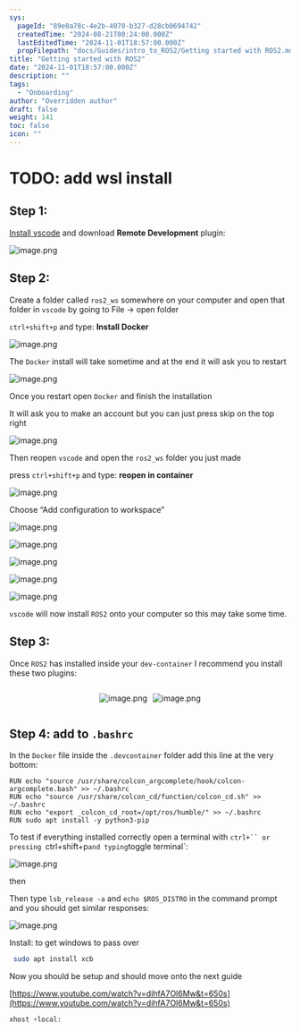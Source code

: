 ```yaml
---
sys:
  pageId: "89e0a78c-4e2b-4070-b327-d28cb0694742"
  createdTime: "2024-08-21T00:24:00.000Z"
  lastEditedTime: "2024-11-01T18:57:00.000Z"
  propFilepath: "docs/Guides/intro_to_ROS2/Getting started with ROS2.md"
title: "Getting started with ROS2"
date: "2024-11-01T18:57:00.000Z"
description: ""
tags:
  - "Onboarding"
author: "Overridden author"
draft: false
weight: 141
toc: false
icon: ""
---
```


# TODO: add wsl install

## Step 1:

[Install vscode](https://code.visualstudio.com/download) and download **Remote Development** plugin:

![image.png](https://prod-files-secure.s3.us-west-2.amazonaws.com/d518164a-d88e-44d1-a4ee-3adb3bd8bce0/efb52993-1881-4a40-b95e-6f020334f022/image.png?X-Amz-Algorithm=AWS4-HMAC-SHA256&X-Amz-Content-Sha256=UNSIGNED-PAYLOAD&X-Amz-Credential=ASIAZI2LB46675BVQXMM%2F20250211%2Fus-west-2%2Fs3%2Faws4_request&X-Amz-Date=20250211T003558Z&X-Amz-Expires=3600&X-Amz-Security-Token=IQoJb3JpZ2luX2VjELH%2F%2F%2F%2F%2F%2F%2F%2F%2F%2FwEaCXVzLXdlc3QtMiJGMEQCIF6%2FHFxADPPGU6%2F6I1%2F52tw0%2Bun7sJU2fZZfGHe7oPgBAiAomB7JZ1vHe%2BW0nJYhgMsJXLY3fiZuoUb5KOr4ViUMeSqIBAjK%2F%2F%2F%2F%2F%2F%2F%2F%2F%2F8BEAAaDDYzNzQyMzE4MzgwNSIM55vAn0fhlHYgFMeMKtwDL4u81bRRYRa5w6FbLZqaa8ZsEWoFWKuZeJoTFTviAN%2F7FQKcA7L%2BJTX1ByvWubaqZa8gkjpRX%2BqtzPyz2MGVo1DYmZE0w9Ic9kquOHzrCVeN2lu6Cqlcz2W3jxdPOhf6P68YjbpN6KH0Iba3VY%2B3tXiXXx5AZyimkUlYu1xfu5KtZJUeTKyc%2Fqszmbb5ofv0eu65uARXMlUHm3Ym08kF01djVJGnml5SsfKdzj9KJ29cT3zCJmm74H4BLEdRSpauTj3bVRVXoLIsQwwhOPzuLHdC8LPqGuNuZzKF5zNN2m1FQxwdc%2BgBrqsgnvsatdqFEkgdyDZyRt5P50Nw8wZv88iGhMCbwJeiwpNPznAs1zXL8jNgvqIJSNyBmIIJp0855kU%2B%2FRaj59DvtSgh92bfBTzpPjDUDTV0S7IGj14ZDtGFXavcNBPnKx89uc3pDxxHqQeJqRj0V2YmHtk%2Bvx1bPjsF0ZlYHMUzAtdNze5QztoemPMN%2BsU48d0PZLoftzM5hZgC%2FtxzZMTJcSg1rIe5uQnLKQE6kxo6X6O8KzPSgbgF7LjYF%2BL9Q0kWilXCBQO4ius2Vbkp0IUz8Sp%2BT4IGtZletz5zPyZv8SX18erRGZ3FCiC18Z67%2BEqHvw4wybKqvQY6pgGbYDsl%2FHDEGNa99psC%2FSQaRh5Riyb5hsWMDY87JCNBTuf53DMssmNB3gYlMAExPxiALoSS%2FIn2e1t8KCAv%2BNFJ4v9ua3dNYjdIJLu3JY3CQ0OPiP1WcutTQ0xPAqVrla8MR7HwKxYIMj5pind22KILPm%2FXxttsX1SmHZX2FBL3T7dy8x1BgeqOkNRZgq8MG6Coj8SZful3qDGVtLuzd%2B68wVqfqrTA&X-Amz-Signature=34d25e09fc5fa5ad0f465250bbeed4b1e014520e290e3b7bef0bd85e0964e0df&X-Amz-SignedHeaders=host&x-id=GetObject)

## Step 2:

Create a folder called `ros2_ws` somewhere on your computer and open that folder in `vscode` by going to File → open folder 

`ctrl+shift+p` and type: **Install Docker**

![image.png](https://prod-files-secure.s3.us-west-2.amazonaws.com/d518164a-d88e-44d1-a4ee-3adb3bd8bce0/2269dc0e-1cd5-47ff-bceb-c04ad9b2eab0/image.png?X-Amz-Algorithm=AWS4-HMAC-SHA256&X-Amz-Content-Sha256=UNSIGNED-PAYLOAD&X-Amz-Credential=ASIAZI2LB46675BVQXMM%2F20250211%2Fus-west-2%2Fs3%2Faws4_request&X-Amz-Date=20250211T003558Z&X-Amz-Expires=3600&X-Amz-Security-Token=IQoJb3JpZ2luX2VjELH%2F%2F%2F%2F%2F%2F%2F%2F%2F%2FwEaCXVzLXdlc3QtMiJGMEQCIF6%2FHFxADPPGU6%2F6I1%2F52tw0%2Bun7sJU2fZZfGHe7oPgBAiAomB7JZ1vHe%2BW0nJYhgMsJXLY3fiZuoUb5KOr4ViUMeSqIBAjK%2F%2F%2F%2F%2F%2F%2F%2F%2F%2F8BEAAaDDYzNzQyMzE4MzgwNSIM55vAn0fhlHYgFMeMKtwDL4u81bRRYRa5w6FbLZqaa8ZsEWoFWKuZeJoTFTviAN%2F7FQKcA7L%2BJTX1ByvWubaqZa8gkjpRX%2BqtzPyz2MGVo1DYmZE0w9Ic9kquOHzrCVeN2lu6Cqlcz2W3jxdPOhf6P68YjbpN6KH0Iba3VY%2B3tXiXXx5AZyimkUlYu1xfu5KtZJUeTKyc%2Fqszmbb5ofv0eu65uARXMlUHm3Ym08kF01djVJGnml5SsfKdzj9KJ29cT3zCJmm74H4BLEdRSpauTj3bVRVXoLIsQwwhOPzuLHdC8LPqGuNuZzKF5zNN2m1FQxwdc%2BgBrqsgnvsatdqFEkgdyDZyRt5P50Nw8wZv88iGhMCbwJeiwpNPznAs1zXL8jNgvqIJSNyBmIIJp0855kU%2B%2FRaj59DvtSgh92bfBTzpPjDUDTV0S7IGj14ZDtGFXavcNBPnKx89uc3pDxxHqQeJqRj0V2YmHtk%2Bvx1bPjsF0ZlYHMUzAtdNze5QztoemPMN%2BsU48d0PZLoftzM5hZgC%2FtxzZMTJcSg1rIe5uQnLKQE6kxo6X6O8KzPSgbgF7LjYF%2BL9Q0kWilXCBQO4ius2Vbkp0IUz8Sp%2BT4IGtZletz5zPyZv8SX18erRGZ3FCiC18Z67%2BEqHvw4wybKqvQY6pgGbYDsl%2FHDEGNa99psC%2FSQaRh5Riyb5hsWMDY87JCNBTuf53DMssmNB3gYlMAExPxiALoSS%2FIn2e1t8KCAv%2BNFJ4v9ua3dNYjdIJLu3JY3CQ0OPiP1WcutTQ0xPAqVrla8MR7HwKxYIMj5pind22KILPm%2FXxttsX1SmHZX2FBL3T7dy8x1BgeqOkNRZgq8MG6Coj8SZful3qDGVtLuzd%2B68wVqfqrTA&X-Amz-Signature=bc6f6b4702c330ac166f074313d84fa5867aeba1b62f47bc49484e085c94e5c1&X-Amz-SignedHeaders=host&x-id=GetObject)

The `Docker` install will take sometime and at the end it will ask you to restart

![image.png](https://prod-files-secure.s3.us-west-2.amazonaws.com/d518164a-d88e-44d1-a4ee-3adb3bd8bce0/ed233f78-be33-4b1f-b89c-9c346c0e961e/image.png?X-Amz-Algorithm=AWS4-HMAC-SHA256&X-Amz-Content-Sha256=UNSIGNED-PAYLOAD&X-Amz-Credential=ASIAZI2LB46675BVQXMM%2F20250211%2Fus-west-2%2Fs3%2Faws4_request&X-Amz-Date=20250211T003558Z&X-Amz-Expires=3600&X-Amz-Security-Token=IQoJb3JpZ2luX2VjELH%2F%2F%2F%2F%2F%2F%2F%2F%2F%2FwEaCXVzLXdlc3QtMiJGMEQCIF6%2FHFxADPPGU6%2F6I1%2F52tw0%2Bun7sJU2fZZfGHe7oPgBAiAomB7JZ1vHe%2BW0nJYhgMsJXLY3fiZuoUb5KOr4ViUMeSqIBAjK%2F%2F%2F%2F%2F%2F%2F%2F%2F%2F8BEAAaDDYzNzQyMzE4MzgwNSIM55vAn0fhlHYgFMeMKtwDL4u81bRRYRa5w6FbLZqaa8ZsEWoFWKuZeJoTFTviAN%2F7FQKcA7L%2BJTX1ByvWubaqZa8gkjpRX%2BqtzPyz2MGVo1DYmZE0w9Ic9kquOHzrCVeN2lu6Cqlcz2W3jxdPOhf6P68YjbpN6KH0Iba3VY%2B3tXiXXx5AZyimkUlYu1xfu5KtZJUeTKyc%2Fqszmbb5ofv0eu65uARXMlUHm3Ym08kF01djVJGnml5SsfKdzj9KJ29cT3zCJmm74H4BLEdRSpauTj3bVRVXoLIsQwwhOPzuLHdC8LPqGuNuZzKF5zNN2m1FQxwdc%2BgBrqsgnvsatdqFEkgdyDZyRt5P50Nw8wZv88iGhMCbwJeiwpNPznAs1zXL8jNgvqIJSNyBmIIJp0855kU%2B%2FRaj59DvtSgh92bfBTzpPjDUDTV0S7IGj14ZDtGFXavcNBPnKx89uc3pDxxHqQeJqRj0V2YmHtk%2Bvx1bPjsF0ZlYHMUzAtdNze5QztoemPMN%2BsU48d0PZLoftzM5hZgC%2FtxzZMTJcSg1rIe5uQnLKQE6kxo6X6O8KzPSgbgF7LjYF%2BL9Q0kWilXCBQO4ius2Vbkp0IUz8Sp%2BT4IGtZletz5zPyZv8SX18erRGZ3FCiC18Z67%2BEqHvw4wybKqvQY6pgGbYDsl%2FHDEGNa99psC%2FSQaRh5Riyb5hsWMDY87JCNBTuf53DMssmNB3gYlMAExPxiALoSS%2FIn2e1t8KCAv%2BNFJ4v9ua3dNYjdIJLu3JY3CQ0OPiP1WcutTQ0xPAqVrla8MR7HwKxYIMj5pind22KILPm%2FXxttsX1SmHZX2FBL3T7dy8x1BgeqOkNRZgq8MG6Coj8SZful3qDGVtLuzd%2B68wVqfqrTA&X-Amz-Signature=e2c15fbeba3b287bf790509f136f5f5d67d3b4444b3394ea3b86cd647901cb05&X-Amz-SignedHeaders=host&x-id=GetObject)

Once you restart open `Docker` and finish the installation

It will ask you to make an account but you can just press skip on the top right

![image.png](https://prod-files-secure.s3.us-west-2.amazonaws.com/d518164a-d88e-44d1-a4ee-3adb3bd8bce0/21010ad9-1659-4fd9-9f59-9932a09b2a3d/image.png?X-Amz-Algorithm=AWS4-HMAC-SHA256&X-Amz-Content-Sha256=UNSIGNED-PAYLOAD&X-Amz-Credential=ASIAZI2LB46675BVQXMM%2F20250211%2Fus-west-2%2Fs3%2Faws4_request&X-Amz-Date=20250211T003558Z&X-Amz-Expires=3600&X-Amz-Security-Token=IQoJb3JpZ2luX2VjELH%2F%2F%2F%2F%2F%2F%2F%2F%2F%2FwEaCXVzLXdlc3QtMiJGMEQCIF6%2FHFxADPPGU6%2F6I1%2F52tw0%2Bun7sJU2fZZfGHe7oPgBAiAomB7JZ1vHe%2BW0nJYhgMsJXLY3fiZuoUb5KOr4ViUMeSqIBAjK%2F%2F%2F%2F%2F%2F%2F%2F%2F%2F8BEAAaDDYzNzQyMzE4MzgwNSIM55vAn0fhlHYgFMeMKtwDL4u81bRRYRa5w6FbLZqaa8ZsEWoFWKuZeJoTFTviAN%2F7FQKcA7L%2BJTX1ByvWubaqZa8gkjpRX%2BqtzPyz2MGVo1DYmZE0w9Ic9kquOHzrCVeN2lu6Cqlcz2W3jxdPOhf6P68YjbpN6KH0Iba3VY%2B3tXiXXx5AZyimkUlYu1xfu5KtZJUeTKyc%2Fqszmbb5ofv0eu65uARXMlUHm3Ym08kF01djVJGnml5SsfKdzj9KJ29cT3zCJmm74H4BLEdRSpauTj3bVRVXoLIsQwwhOPzuLHdC8LPqGuNuZzKF5zNN2m1FQxwdc%2BgBrqsgnvsatdqFEkgdyDZyRt5P50Nw8wZv88iGhMCbwJeiwpNPznAs1zXL8jNgvqIJSNyBmIIJp0855kU%2B%2FRaj59DvtSgh92bfBTzpPjDUDTV0S7IGj14ZDtGFXavcNBPnKx89uc3pDxxHqQeJqRj0V2YmHtk%2Bvx1bPjsF0ZlYHMUzAtdNze5QztoemPMN%2BsU48d0PZLoftzM5hZgC%2FtxzZMTJcSg1rIe5uQnLKQE6kxo6X6O8KzPSgbgF7LjYF%2BL9Q0kWilXCBQO4ius2Vbkp0IUz8Sp%2BT4IGtZletz5zPyZv8SX18erRGZ3FCiC18Z67%2BEqHvw4wybKqvQY6pgGbYDsl%2FHDEGNa99psC%2FSQaRh5Riyb5hsWMDY87JCNBTuf53DMssmNB3gYlMAExPxiALoSS%2FIn2e1t8KCAv%2BNFJ4v9ua3dNYjdIJLu3JY3CQ0OPiP1WcutTQ0xPAqVrla8MR7HwKxYIMj5pind22KILPm%2FXxttsX1SmHZX2FBL3T7dy8x1BgeqOkNRZgq8MG6Coj8SZful3qDGVtLuzd%2B68wVqfqrTA&X-Amz-Signature=2e19a37a60144c462ff01fe0689630ad5e9452f2b385dfa464f7a0eaabac6f15&X-Amz-SignedHeaders=host&x-id=GetObject)

Then reopen `vscode` and open the `ros2_ws` folder you just made

press `ctrl+shift+p` and type: **reopen in container**

![image.png](https://prod-files-secure.s3.us-west-2.amazonaws.com/d518164a-d88e-44d1-a4ee-3adb3bd8bce0/4e93b8c2-41ad-488c-8095-c74205196118/image.png?X-Amz-Algorithm=AWS4-HMAC-SHA256&X-Amz-Content-Sha256=UNSIGNED-PAYLOAD&X-Amz-Credential=ASIAZI2LB46675BVQXMM%2F20250211%2Fus-west-2%2Fs3%2Faws4_request&X-Amz-Date=20250211T003558Z&X-Amz-Expires=3600&X-Amz-Security-Token=IQoJb3JpZ2luX2VjELH%2F%2F%2F%2F%2F%2F%2F%2F%2F%2FwEaCXVzLXdlc3QtMiJGMEQCIF6%2FHFxADPPGU6%2F6I1%2F52tw0%2Bun7sJU2fZZfGHe7oPgBAiAomB7JZ1vHe%2BW0nJYhgMsJXLY3fiZuoUb5KOr4ViUMeSqIBAjK%2F%2F%2F%2F%2F%2F%2F%2F%2F%2F8BEAAaDDYzNzQyMzE4MzgwNSIM55vAn0fhlHYgFMeMKtwDL4u81bRRYRa5w6FbLZqaa8ZsEWoFWKuZeJoTFTviAN%2F7FQKcA7L%2BJTX1ByvWubaqZa8gkjpRX%2BqtzPyz2MGVo1DYmZE0w9Ic9kquOHzrCVeN2lu6Cqlcz2W3jxdPOhf6P68YjbpN6KH0Iba3VY%2B3tXiXXx5AZyimkUlYu1xfu5KtZJUeTKyc%2Fqszmbb5ofv0eu65uARXMlUHm3Ym08kF01djVJGnml5SsfKdzj9KJ29cT3zCJmm74H4BLEdRSpauTj3bVRVXoLIsQwwhOPzuLHdC8LPqGuNuZzKF5zNN2m1FQxwdc%2BgBrqsgnvsatdqFEkgdyDZyRt5P50Nw8wZv88iGhMCbwJeiwpNPznAs1zXL8jNgvqIJSNyBmIIJp0855kU%2B%2FRaj59DvtSgh92bfBTzpPjDUDTV0S7IGj14ZDtGFXavcNBPnKx89uc3pDxxHqQeJqRj0V2YmHtk%2Bvx1bPjsF0ZlYHMUzAtdNze5QztoemPMN%2BsU48d0PZLoftzM5hZgC%2FtxzZMTJcSg1rIe5uQnLKQE6kxo6X6O8KzPSgbgF7LjYF%2BL9Q0kWilXCBQO4ius2Vbkp0IUz8Sp%2BT4IGtZletz5zPyZv8SX18erRGZ3FCiC18Z67%2BEqHvw4wybKqvQY6pgGbYDsl%2FHDEGNa99psC%2FSQaRh5Riyb5hsWMDY87JCNBTuf53DMssmNB3gYlMAExPxiALoSS%2FIn2e1t8KCAv%2BNFJ4v9ua3dNYjdIJLu3JY3CQ0OPiP1WcutTQ0xPAqVrla8MR7HwKxYIMj5pind22KILPm%2FXxttsX1SmHZX2FBL3T7dy8x1BgeqOkNRZgq8MG6Coj8SZful3qDGVtLuzd%2B68wVqfqrTA&X-Amz-Signature=94f8f478e03d5e9f7ff98866de1d98193ce7763855869f132584346042b852cc&X-Amz-SignedHeaders=host&x-id=GetObject)

Choose “Add configuration to workspace”

![image.png](https://prod-files-secure.s3.us-west-2.amazonaws.com/d518164a-d88e-44d1-a4ee-3adb3bd8bce0/9560b282-5060-4989-ba37-97e7b2c22476/image.png?X-Amz-Algorithm=AWS4-HMAC-SHA256&X-Amz-Content-Sha256=UNSIGNED-PAYLOAD&X-Amz-Credential=ASIAZI2LB46675BVQXMM%2F20250211%2Fus-west-2%2Fs3%2Faws4_request&X-Amz-Date=20250211T003558Z&X-Amz-Expires=3600&X-Amz-Security-Token=IQoJb3JpZ2luX2VjELH%2F%2F%2F%2F%2F%2F%2F%2F%2F%2FwEaCXVzLXdlc3QtMiJGMEQCIF6%2FHFxADPPGU6%2F6I1%2F52tw0%2Bun7sJU2fZZfGHe7oPgBAiAomB7JZ1vHe%2BW0nJYhgMsJXLY3fiZuoUb5KOr4ViUMeSqIBAjK%2F%2F%2F%2F%2F%2F%2F%2F%2F%2F8BEAAaDDYzNzQyMzE4MzgwNSIM55vAn0fhlHYgFMeMKtwDL4u81bRRYRa5w6FbLZqaa8ZsEWoFWKuZeJoTFTviAN%2F7FQKcA7L%2BJTX1ByvWubaqZa8gkjpRX%2BqtzPyz2MGVo1DYmZE0w9Ic9kquOHzrCVeN2lu6Cqlcz2W3jxdPOhf6P68YjbpN6KH0Iba3VY%2B3tXiXXx5AZyimkUlYu1xfu5KtZJUeTKyc%2Fqszmbb5ofv0eu65uARXMlUHm3Ym08kF01djVJGnml5SsfKdzj9KJ29cT3zCJmm74H4BLEdRSpauTj3bVRVXoLIsQwwhOPzuLHdC8LPqGuNuZzKF5zNN2m1FQxwdc%2BgBrqsgnvsatdqFEkgdyDZyRt5P50Nw8wZv88iGhMCbwJeiwpNPznAs1zXL8jNgvqIJSNyBmIIJp0855kU%2B%2FRaj59DvtSgh92bfBTzpPjDUDTV0S7IGj14ZDtGFXavcNBPnKx89uc3pDxxHqQeJqRj0V2YmHtk%2Bvx1bPjsF0ZlYHMUzAtdNze5QztoemPMN%2BsU48d0PZLoftzM5hZgC%2FtxzZMTJcSg1rIe5uQnLKQE6kxo6X6O8KzPSgbgF7LjYF%2BL9Q0kWilXCBQO4ius2Vbkp0IUz8Sp%2BT4IGtZletz5zPyZv8SX18erRGZ3FCiC18Z67%2BEqHvw4wybKqvQY6pgGbYDsl%2FHDEGNa99psC%2FSQaRh5Riyb5hsWMDY87JCNBTuf53DMssmNB3gYlMAExPxiALoSS%2FIn2e1t8KCAv%2BNFJ4v9ua3dNYjdIJLu3JY3CQ0OPiP1WcutTQ0xPAqVrla8MR7HwKxYIMj5pind22KILPm%2FXxttsX1SmHZX2FBL3T7dy8x1BgeqOkNRZgq8MG6Coj8SZful3qDGVtLuzd%2B68wVqfqrTA&X-Amz-Signature=dd19b6472d1b23c4079c75df6f5b2bed0fa18ac9e98bebeee0800036f3b7db67&X-Amz-SignedHeaders=host&x-id=GetObject)

![image.png](https://prod-files-secure.s3.us-west-2.amazonaws.com/d518164a-d88e-44d1-a4ee-3adb3bd8bce0/2ee63f81-886b-48e8-a553-dc6e5eac99e4/image.png?X-Amz-Algorithm=AWS4-HMAC-SHA256&X-Amz-Content-Sha256=UNSIGNED-PAYLOAD&X-Amz-Credential=ASIAZI2LB46675BVQXMM%2F20250211%2Fus-west-2%2Fs3%2Faws4_request&X-Amz-Date=20250211T003558Z&X-Amz-Expires=3600&X-Amz-Security-Token=IQoJb3JpZ2luX2VjELH%2F%2F%2F%2F%2F%2F%2F%2F%2F%2FwEaCXVzLXdlc3QtMiJGMEQCIF6%2FHFxADPPGU6%2F6I1%2F52tw0%2Bun7sJU2fZZfGHe7oPgBAiAomB7JZ1vHe%2BW0nJYhgMsJXLY3fiZuoUb5KOr4ViUMeSqIBAjK%2F%2F%2F%2F%2F%2F%2F%2F%2F%2F8BEAAaDDYzNzQyMzE4MzgwNSIM55vAn0fhlHYgFMeMKtwDL4u81bRRYRa5w6FbLZqaa8ZsEWoFWKuZeJoTFTviAN%2F7FQKcA7L%2BJTX1ByvWubaqZa8gkjpRX%2BqtzPyz2MGVo1DYmZE0w9Ic9kquOHzrCVeN2lu6Cqlcz2W3jxdPOhf6P68YjbpN6KH0Iba3VY%2B3tXiXXx5AZyimkUlYu1xfu5KtZJUeTKyc%2Fqszmbb5ofv0eu65uARXMlUHm3Ym08kF01djVJGnml5SsfKdzj9KJ29cT3zCJmm74H4BLEdRSpauTj3bVRVXoLIsQwwhOPzuLHdC8LPqGuNuZzKF5zNN2m1FQxwdc%2BgBrqsgnvsatdqFEkgdyDZyRt5P50Nw8wZv88iGhMCbwJeiwpNPznAs1zXL8jNgvqIJSNyBmIIJp0855kU%2B%2FRaj59DvtSgh92bfBTzpPjDUDTV0S7IGj14ZDtGFXavcNBPnKx89uc3pDxxHqQeJqRj0V2YmHtk%2Bvx1bPjsF0ZlYHMUzAtdNze5QztoemPMN%2BsU48d0PZLoftzM5hZgC%2FtxzZMTJcSg1rIe5uQnLKQE6kxo6X6O8KzPSgbgF7LjYF%2BL9Q0kWilXCBQO4ius2Vbkp0IUz8Sp%2BT4IGtZletz5zPyZv8SX18erRGZ3FCiC18Z67%2BEqHvw4wybKqvQY6pgGbYDsl%2FHDEGNa99psC%2FSQaRh5Riyb5hsWMDY87JCNBTuf53DMssmNB3gYlMAExPxiALoSS%2FIn2e1t8KCAv%2BNFJ4v9ua3dNYjdIJLu3JY3CQ0OPiP1WcutTQ0xPAqVrla8MR7HwKxYIMj5pind22KILPm%2FXxttsX1SmHZX2FBL3T7dy8x1BgeqOkNRZgq8MG6Coj8SZful3qDGVtLuzd%2B68wVqfqrTA&X-Amz-Signature=38e234dc3e190c0cf6bf92f7fbed63563e80f0dcbba827b80b7713a1ebfae3d0&X-Amz-SignedHeaders=host&x-id=GetObject)

![image.png](https://prod-files-secure.s3.us-west-2.amazonaws.com/d518164a-d88e-44d1-a4ee-3adb3bd8bce0/ae1580b2-b048-407e-aed9-b584224a7a04/image.png?X-Amz-Algorithm=AWS4-HMAC-SHA256&X-Amz-Content-Sha256=UNSIGNED-PAYLOAD&X-Amz-Credential=ASIAZI2LB46675BVQXMM%2F20250211%2Fus-west-2%2Fs3%2Faws4_request&X-Amz-Date=20250211T003558Z&X-Amz-Expires=3600&X-Amz-Security-Token=IQoJb3JpZ2luX2VjELH%2F%2F%2F%2F%2F%2F%2F%2F%2F%2FwEaCXVzLXdlc3QtMiJGMEQCIF6%2FHFxADPPGU6%2F6I1%2F52tw0%2Bun7sJU2fZZfGHe7oPgBAiAomB7JZ1vHe%2BW0nJYhgMsJXLY3fiZuoUb5KOr4ViUMeSqIBAjK%2F%2F%2F%2F%2F%2F%2F%2F%2F%2F8BEAAaDDYzNzQyMzE4MzgwNSIM55vAn0fhlHYgFMeMKtwDL4u81bRRYRa5w6FbLZqaa8ZsEWoFWKuZeJoTFTviAN%2F7FQKcA7L%2BJTX1ByvWubaqZa8gkjpRX%2BqtzPyz2MGVo1DYmZE0w9Ic9kquOHzrCVeN2lu6Cqlcz2W3jxdPOhf6P68YjbpN6KH0Iba3VY%2B3tXiXXx5AZyimkUlYu1xfu5KtZJUeTKyc%2Fqszmbb5ofv0eu65uARXMlUHm3Ym08kF01djVJGnml5SsfKdzj9KJ29cT3zCJmm74H4BLEdRSpauTj3bVRVXoLIsQwwhOPzuLHdC8LPqGuNuZzKF5zNN2m1FQxwdc%2BgBrqsgnvsatdqFEkgdyDZyRt5P50Nw8wZv88iGhMCbwJeiwpNPznAs1zXL8jNgvqIJSNyBmIIJp0855kU%2B%2FRaj59DvtSgh92bfBTzpPjDUDTV0S7IGj14ZDtGFXavcNBPnKx89uc3pDxxHqQeJqRj0V2YmHtk%2Bvx1bPjsF0ZlYHMUzAtdNze5QztoemPMN%2BsU48d0PZLoftzM5hZgC%2FtxzZMTJcSg1rIe5uQnLKQE6kxo6X6O8KzPSgbgF7LjYF%2BL9Q0kWilXCBQO4ius2Vbkp0IUz8Sp%2BT4IGtZletz5zPyZv8SX18erRGZ3FCiC18Z67%2BEqHvw4wybKqvQY6pgGbYDsl%2FHDEGNa99psC%2FSQaRh5Riyb5hsWMDY87JCNBTuf53DMssmNB3gYlMAExPxiALoSS%2FIn2e1t8KCAv%2BNFJ4v9ua3dNYjdIJLu3JY3CQ0OPiP1WcutTQ0xPAqVrla8MR7HwKxYIMj5pind22KILPm%2FXxttsX1SmHZX2FBL3T7dy8x1BgeqOkNRZgq8MG6Coj8SZful3qDGVtLuzd%2B68wVqfqrTA&X-Amz-Signature=a24a7562ebb58192fac5c1dce979fb01955fc8f3e406930e8ad8d0f5b0465ac6&X-Amz-SignedHeaders=host&x-id=GetObject)

![image.png](https://prod-files-secure.s3.us-west-2.amazonaws.com/d518164a-d88e-44d1-a4ee-3adb3bd8bce0/53255b28-f75e-430f-b9e3-c0ac8577e42b/image.png?X-Amz-Algorithm=AWS4-HMAC-SHA256&X-Amz-Content-Sha256=UNSIGNED-PAYLOAD&X-Amz-Credential=ASIAZI2LB46675BVQXMM%2F20250211%2Fus-west-2%2Fs3%2Faws4_request&X-Amz-Date=20250211T003558Z&X-Amz-Expires=3600&X-Amz-Security-Token=IQoJb3JpZ2luX2VjELH%2F%2F%2F%2F%2F%2F%2F%2F%2F%2FwEaCXVzLXdlc3QtMiJGMEQCIF6%2FHFxADPPGU6%2F6I1%2F52tw0%2Bun7sJU2fZZfGHe7oPgBAiAomB7JZ1vHe%2BW0nJYhgMsJXLY3fiZuoUb5KOr4ViUMeSqIBAjK%2F%2F%2F%2F%2F%2F%2F%2F%2F%2F8BEAAaDDYzNzQyMzE4MzgwNSIM55vAn0fhlHYgFMeMKtwDL4u81bRRYRa5w6FbLZqaa8ZsEWoFWKuZeJoTFTviAN%2F7FQKcA7L%2BJTX1ByvWubaqZa8gkjpRX%2BqtzPyz2MGVo1DYmZE0w9Ic9kquOHzrCVeN2lu6Cqlcz2W3jxdPOhf6P68YjbpN6KH0Iba3VY%2B3tXiXXx5AZyimkUlYu1xfu5KtZJUeTKyc%2Fqszmbb5ofv0eu65uARXMlUHm3Ym08kF01djVJGnml5SsfKdzj9KJ29cT3zCJmm74H4BLEdRSpauTj3bVRVXoLIsQwwhOPzuLHdC8LPqGuNuZzKF5zNN2m1FQxwdc%2BgBrqsgnvsatdqFEkgdyDZyRt5P50Nw8wZv88iGhMCbwJeiwpNPznAs1zXL8jNgvqIJSNyBmIIJp0855kU%2B%2FRaj59DvtSgh92bfBTzpPjDUDTV0S7IGj14ZDtGFXavcNBPnKx89uc3pDxxHqQeJqRj0V2YmHtk%2Bvx1bPjsF0ZlYHMUzAtdNze5QztoemPMN%2BsU48d0PZLoftzM5hZgC%2FtxzZMTJcSg1rIe5uQnLKQE6kxo6X6O8KzPSgbgF7LjYF%2BL9Q0kWilXCBQO4ius2Vbkp0IUz8Sp%2BT4IGtZletz5zPyZv8SX18erRGZ3FCiC18Z67%2BEqHvw4wybKqvQY6pgGbYDsl%2FHDEGNa99psC%2FSQaRh5Riyb5hsWMDY87JCNBTuf53DMssmNB3gYlMAExPxiALoSS%2FIn2e1t8KCAv%2BNFJ4v9ua3dNYjdIJLu3JY3CQ0OPiP1WcutTQ0xPAqVrla8MR7HwKxYIMj5pind22KILPm%2FXxttsX1SmHZX2FBL3T7dy8x1BgeqOkNRZgq8MG6Coj8SZful3qDGVtLuzd%2B68wVqfqrTA&X-Amz-Signature=440e5c4c9b1505130e1bf15c31ff4b024f943e937d0c90384a319a106f471666&X-Amz-SignedHeaders=host&x-id=GetObject)

![image.png](https://prod-files-secure.s3.us-west-2.amazonaws.com/d518164a-d88e-44d1-a4ee-3adb3bd8bce0/7c562767-5af9-4ffb-97d1-327bcdf4ee00/image.png?X-Amz-Algorithm=AWS4-HMAC-SHA256&X-Amz-Content-Sha256=UNSIGNED-PAYLOAD&X-Amz-Credential=ASIAZI2LB46675BVQXMM%2F20250211%2Fus-west-2%2Fs3%2Faws4_request&X-Amz-Date=20250211T003558Z&X-Amz-Expires=3600&X-Amz-Security-Token=IQoJb3JpZ2luX2VjELH%2F%2F%2F%2F%2F%2F%2F%2F%2F%2FwEaCXVzLXdlc3QtMiJGMEQCIF6%2FHFxADPPGU6%2F6I1%2F52tw0%2Bun7sJU2fZZfGHe7oPgBAiAomB7JZ1vHe%2BW0nJYhgMsJXLY3fiZuoUb5KOr4ViUMeSqIBAjK%2F%2F%2F%2F%2F%2F%2F%2F%2F%2F8BEAAaDDYzNzQyMzE4MzgwNSIM55vAn0fhlHYgFMeMKtwDL4u81bRRYRa5w6FbLZqaa8ZsEWoFWKuZeJoTFTviAN%2F7FQKcA7L%2BJTX1ByvWubaqZa8gkjpRX%2BqtzPyz2MGVo1DYmZE0w9Ic9kquOHzrCVeN2lu6Cqlcz2W3jxdPOhf6P68YjbpN6KH0Iba3VY%2B3tXiXXx5AZyimkUlYu1xfu5KtZJUeTKyc%2Fqszmbb5ofv0eu65uARXMlUHm3Ym08kF01djVJGnml5SsfKdzj9KJ29cT3zCJmm74H4BLEdRSpauTj3bVRVXoLIsQwwhOPzuLHdC8LPqGuNuZzKF5zNN2m1FQxwdc%2BgBrqsgnvsatdqFEkgdyDZyRt5P50Nw8wZv88iGhMCbwJeiwpNPznAs1zXL8jNgvqIJSNyBmIIJp0855kU%2B%2FRaj59DvtSgh92bfBTzpPjDUDTV0S7IGj14ZDtGFXavcNBPnKx89uc3pDxxHqQeJqRj0V2YmHtk%2Bvx1bPjsF0ZlYHMUzAtdNze5QztoemPMN%2BsU48d0PZLoftzM5hZgC%2FtxzZMTJcSg1rIe5uQnLKQE6kxo6X6O8KzPSgbgF7LjYF%2BL9Q0kWilXCBQO4ius2Vbkp0IUz8Sp%2BT4IGtZletz5zPyZv8SX18erRGZ3FCiC18Z67%2BEqHvw4wybKqvQY6pgGbYDsl%2FHDEGNa99psC%2FSQaRh5Riyb5hsWMDY87JCNBTuf53DMssmNB3gYlMAExPxiALoSS%2FIn2e1t8KCAv%2BNFJ4v9ua3dNYjdIJLu3JY3CQ0OPiP1WcutTQ0xPAqVrla8MR7HwKxYIMj5pind22KILPm%2FXxttsX1SmHZX2FBL3T7dy8x1BgeqOkNRZgq8MG6Coj8SZful3qDGVtLuzd%2B68wVqfqrTA&X-Amz-Signature=58ffe549cfd362a44e40b709f41882a0132d8e37b57b1998a4c6d2c1b5d5edd5&X-Amz-SignedHeaders=host&x-id=GetObject)

`vscode` will now install `ROS2` onto your computer so this may take some time.

## Step 3:

Once `ROS2` has installed inside your `dev-container` I recommend you install these two plugins:

<div style="display: flex;flex-direction: row; column-gap:10px; max-width: 630px;justify-content: center;">
<div>

![image.png](https://prod-files-secure.s3.us-west-2.amazonaws.com/d518164a-d88e-44d1-a4ee-3adb3bd8bce0/3fc3d550-5a54-4ba1-ba6b-faa01cdb7369/image.png?X-Amz-Algorithm=AWS4-HMAC-SHA256&X-Amz-Content-Sha256=UNSIGNED-PAYLOAD&X-Amz-Credential=ASIAZI2LB4664QP3GOXE%2F20250211%2Fus-west-2%2Fs3%2Faws4_request&X-Amz-Date=20250211T003600Z&X-Amz-Expires=3600&X-Amz-Security-Token=IQoJb3JpZ2luX2VjELH%2F%2F%2F%2F%2F%2F%2F%2F%2F%2FwEaCXVzLXdlc3QtMiJFMEMCIEnnTpHgu%2FVyKCrB6UwrRJLH7YtZIo0aLSlwoznSwlBsAh9V4H2W2FeFefVnx6gberz91dSBksZwtw0knUFRoCAGKogECMr%2F%2F%2F%2F%2F%2F%2F%2F%2F%2FwEQABoMNjM3NDIzMTgzODA1IgzaWff7bxGcpL7cLC8q3AMGWRac4kxjcdD6QoJ74xgNJ37%2BcHihBK1rjoxo7QaWvRNTYxI7KEXGkjQja6bdzZqqpn6e681uQIr1SVV2p%2FnL1CRTdD5tsbT%2Fhx9WvYcrntbkbMjl4aVt1ysZz9E3IV0Tuje9Ri6vZXcJBa46zHOKfOtThf%2BGYbG%2B8HeRVUUUVSRb2QP94b0lgQd1vfdnDiP1mOe8O3BNXLrL7r3d%2B0UR1L5tnbbQfcNjnv6UZecEkurxj4yBvr5A0KZD9ZxKjtKbSwWCW0c1PE2GV0R6UopZH%2B9dnXHEs%2FjXJ1%2FaZQ1OchBEwUoLRsImsOkR%2FFUKW8vsIk%2B9hxlk9zFwpeIVx1ZTLoGULxscX42G%2B0rEG%2FTvYJEEkI9IRQafnW2laaKjM4Xz7Ufpa0TxwcQ5Tev2PSlnTDJo1r1dBZbavmRmXZrhc8pXDIn2at%2FFlHHEMGpVSpdVH0CZYZO%2FmLObFljkHspppo4ZUtr0VYP7H6fvIyxgpXwS70v30fSfcSQPajJ1mL9Sn1lGIoeVQ9eJfdqvUtuPUe7QHaS7T2Hdx4FZzrjLJ1CehQHY0BDV7MQjo4PRiqByAuBEngc720zf4OE%2BH%2B19bJU%2FHvHGyP%2FL73f9QWrPSBSEkhmxte0UDonXxTCVs6q9BjqnAddX7qPZROHs%2F8GTPqzAm7JK5T1Q%2Foqs41SMX4dlo7IjZigJs9x41L%2FuAhNZ3fvZbMso72y%2B5YM61I1Li%2FQExz91cB0HQU40iOfetPX9xIsRtasany673lUR4eFllsuvGzf9Qwar021pKu%2FzN7auKni4gMPrRi776UE2AplyhXRYaZxplktyF4ekEkEtzRUi%2F6%2FulXhKheMXd2pUzMjAaFg1VL36DMtX&X-Amz-Signature=9f639c027de704ac7fd8c676f264c72be6b13a5be26f100ad6ca1c35f3c0360f&X-Amz-SignedHeaders=host&x-id=GetObject)

</div>
<div>

![image.png](https://prod-files-secure.s3.us-west-2.amazonaws.com/d518164a-d88e-44d1-a4ee-3adb3bd8bce0/d994cc66-13c2-4093-a5a3-f84cf4601a82/image.png?X-Amz-Algorithm=AWS4-HMAC-SHA256&X-Amz-Content-Sha256=UNSIGNED-PAYLOAD&X-Amz-Credential=ASIAZI2LB4667POC43EQ%2F20250211%2Fus-west-2%2Fs3%2Faws4_request&X-Amz-Date=20250211T003600Z&X-Amz-Expires=3600&X-Amz-Security-Token=IQoJb3JpZ2luX2VjELH%2F%2F%2F%2F%2F%2F%2F%2F%2F%2FwEaCXVzLXdlc3QtMiJGMEQCIEY0ONGxBBZDiyri%2BFy6TELOo5q%2FM1aNYldlALr%2BlyDoAiBNAlOLsgU74Jh1f4iEF0jwLwCFkIieORulxIa2EGTAbyqIBAjJ%2F%2F%2F%2F%2F%2F%2F%2F%2F%2F8BEAAaDDYzNzQyMzE4MzgwNSIMlzPw0O00nAI1Bb%2B0KtwDxvZ2DLULVZQMPQlyCP9y3MX52Khnb1YREphcjo1pWWJqcE81WJ2p6IjOtejsegj5qS%2B2uzHKhwTobI0ZFeaNMxSebcJvSPFhzgFz3U6Y2Dba94Z8e4WOCWhK%2B%2FJSxUp6Y3CsG7VWpgP%2FuDegr5Ke1AYRYcN0nAIUnu%2FDBYto6mpaGbVwqF7JGxtfr5KUVLCG2I8io%2FSzEHN1i3qlVQQaI6qETzdHrDeHhExAUS6PAtny1FKuMEnR%2Fh2BJi8a832Dt39MndydizLomJJg2dK2jFRONgo7sezooB5FTCn1DALsQk7aGIuP3nGoCK3PN3jU3%2BtyU8pyCeOXjWWIOSSo4SwYkJQ5s018W84WbQ%2B8wKzrL3JPeGIlGh%2FSEG2d%2B2PS2DRBohMGnylYYAXxbevLDHIUP1Kv%2BXvUFJestPI%2BNq33k1tZ8I0HrgydHzDdo2q1j1iNiFTSnyoCD%2FT%2BKY6wxi3ZAvgNsAhNqtDOMd6DfPZxSy44DbaSvUsmjlNGQWtkGUUhfrLLWwzsdHrXYj8aDsztLw20VDoAxCD%2BOkVwlF%2BOzHYlZE9bz7dp5Ekpa%2BpyvbLgpU5fNleuXZcom1b3VJO%2Fr3nqUbKhOjE5%2Bfzb6tj%2B7ADSI2YBOoVUsFIw6LKqvQY6pgH5ewLijIr3DsKK%2FbQ2iksTQyWMIfw%2Bkiis%2BJyZ1ON9jlEofBuU3cpfHxDHcjoO2fnW5S4Qdx7BOydTd%2BwU2Y3vzNKz%2B%2BfJQZ2VkJiHDF0YPeImqPjB7whelM6yXznWMgQnLh9MUKPy2mpT8S9yO55gQ10goD0DsHnICpNB5OUtPnd9tcjXEvnBw8n%2Ffa%2BhDc%2FxOdU2dGh%2BBWMRkazKLbsw5f%2FDn%2FpD&X-Amz-Signature=e531b6b21c769c878fed32d6a50ccef02658f03eff9944eb2ecd4376fc3a0af6&X-Amz-SignedHeaders=host&x-id=GetObject)

</div>
</div>

## Step 4: add to `.bashrc`

In the `Docker` file inside the `.devcontainer` folder add this line at the very bottom: 

```docker
RUN echo "source /usr/share/colcon_argcomplete/hook/colcon-argcomplete.bash" >> ~/.bashrc
RUN echo "source /usr/share/colcon_cd/function/colcon_cd.sh" >> ~/.bashrc
RUN echo "export _colcon_cd_root=/opt/ros/humble/" >> ~/.bashrc
RUN sudo apt install -y python3-pip 
```

To test if everything installed correctly open a terminal with `ctrl+`` or pressing `ctrl+shift+p` and typing `toggle terminal`:

![image.png](https://prod-files-secure.s3.us-west-2.amazonaws.com/d518164a-d88e-44d1-a4ee-3adb3bd8bce0/6a4943d8-b04e-4c02-9a58-775f3384d1a5/image.png?X-Amz-Algorithm=AWS4-HMAC-SHA256&X-Amz-Content-Sha256=UNSIGNED-PAYLOAD&X-Amz-Credential=ASIAZI2LB46675BVQXMM%2F20250211%2Fus-west-2%2Fs3%2Faws4_request&X-Amz-Date=20250211T003558Z&X-Amz-Expires=3600&X-Amz-Security-Token=IQoJb3JpZ2luX2VjELH%2F%2F%2F%2F%2F%2F%2F%2F%2F%2FwEaCXVzLXdlc3QtMiJGMEQCIF6%2FHFxADPPGU6%2F6I1%2F52tw0%2Bun7sJU2fZZfGHe7oPgBAiAomB7JZ1vHe%2BW0nJYhgMsJXLY3fiZuoUb5KOr4ViUMeSqIBAjK%2F%2F%2F%2F%2F%2F%2F%2F%2F%2F8BEAAaDDYzNzQyMzE4MzgwNSIM55vAn0fhlHYgFMeMKtwDL4u81bRRYRa5w6FbLZqaa8ZsEWoFWKuZeJoTFTviAN%2F7FQKcA7L%2BJTX1ByvWubaqZa8gkjpRX%2BqtzPyz2MGVo1DYmZE0w9Ic9kquOHzrCVeN2lu6Cqlcz2W3jxdPOhf6P68YjbpN6KH0Iba3VY%2B3tXiXXx5AZyimkUlYu1xfu5KtZJUeTKyc%2Fqszmbb5ofv0eu65uARXMlUHm3Ym08kF01djVJGnml5SsfKdzj9KJ29cT3zCJmm74H4BLEdRSpauTj3bVRVXoLIsQwwhOPzuLHdC8LPqGuNuZzKF5zNN2m1FQxwdc%2BgBrqsgnvsatdqFEkgdyDZyRt5P50Nw8wZv88iGhMCbwJeiwpNPznAs1zXL8jNgvqIJSNyBmIIJp0855kU%2B%2FRaj59DvtSgh92bfBTzpPjDUDTV0S7IGj14ZDtGFXavcNBPnKx89uc3pDxxHqQeJqRj0V2YmHtk%2Bvx1bPjsF0ZlYHMUzAtdNze5QztoemPMN%2BsU48d0PZLoftzM5hZgC%2FtxzZMTJcSg1rIe5uQnLKQE6kxo6X6O8KzPSgbgF7LjYF%2BL9Q0kWilXCBQO4ius2Vbkp0IUz8Sp%2BT4IGtZletz5zPyZv8SX18erRGZ3FCiC18Z67%2BEqHvw4wybKqvQY6pgGbYDsl%2FHDEGNa99psC%2FSQaRh5Riyb5hsWMDY87JCNBTuf53DMssmNB3gYlMAExPxiALoSS%2FIn2e1t8KCAv%2BNFJ4v9ua3dNYjdIJLu3JY3CQ0OPiP1WcutTQ0xPAqVrla8MR7HwKxYIMj5pind22KILPm%2FXxttsX1SmHZX2FBL3T7dy8x1BgeqOkNRZgq8MG6Coj8SZful3qDGVtLuzd%2B68wVqfqrTA&X-Amz-Signature=404ddf2b7642c5ecfcb44738bea2d226e4cbe082294dc7e4a6eda52f37462a9c&X-Amz-SignedHeaders=host&x-id=GetObject)

then 

Then type `lsb_release -a` and `echo $ROS_DISTRO` in the command prompt and you should get similar responses:

![image.png](https://prod-files-secure.s3.us-west-2.amazonaws.com/d518164a-d88e-44d1-a4ee-3adb3bd8bce0/3e635dec-a805-4e85-8b9e-d000e5b71a4e/image.png?X-Amz-Algorithm=AWS4-HMAC-SHA256&X-Amz-Content-Sha256=UNSIGNED-PAYLOAD&X-Amz-Credential=ASIAZI2LB46675BVQXMM%2F20250211%2Fus-west-2%2Fs3%2Faws4_request&X-Amz-Date=20250211T003558Z&X-Amz-Expires=3600&X-Amz-Security-Token=IQoJb3JpZ2luX2VjELH%2F%2F%2F%2F%2F%2F%2F%2F%2F%2FwEaCXVzLXdlc3QtMiJGMEQCIF6%2FHFxADPPGU6%2F6I1%2F52tw0%2Bun7sJU2fZZfGHe7oPgBAiAomB7JZ1vHe%2BW0nJYhgMsJXLY3fiZuoUb5KOr4ViUMeSqIBAjK%2F%2F%2F%2F%2F%2F%2F%2F%2F%2F8BEAAaDDYzNzQyMzE4MzgwNSIM55vAn0fhlHYgFMeMKtwDL4u81bRRYRa5w6FbLZqaa8ZsEWoFWKuZeJoTFTviAN%2F7FQKcA7L%2BJTX1ByvWubaqZa8gkjpRX%2BqtzPyz2MGVo1DYmZE0w9Ic9kquOHzrCVeN2lu6Cqlcz2W3jxdPOhf6P68YjbpN6KH0Iba3VY%2B3tXiXXx5AZyimkUlYu1xfu5KtZJUeTKyc%2Fqszmbb5ofv0eu65uARXMlUHm3Ym08kF01djVJGnml5SsfKdzj9KJ29cT3zCJmm74H4BLEdRSpauTj3bVRVXoLIsQwwhOPzuLHdC8LPqGuNuZzKF5zNN2m1FQxwdc%2BgBrqsgnvsatdqFEkgdyDZyRt5P50Nw8wZv88iGhMCbwJeiwpNPznAs1zXL8jNgvqIJSNyBmIIJp0855kU%2B%2FRaj59DvtSgh92bfBTzpPjDUDTV0S7IGj14ZDtGFXavcNBPnKx89uc3pDxxHqQeJqRj0V2YmHtk%2Bvx1bPjsF0ZlYHMUzAtdNze5QztoemPMN%2BsU48d0PZLoftzM5hZgC%2FtxzZMTJcSg1rIe5uQnLKQE6kxo6X6O8KzPSgbgF7LjYF%2BL9Q0kWilXCBQO4ius2Vbkp0IUz8Sp%2BT4IGtZletz5zPyZv8SX18erRGZ3FCiC18Z67%2BEqHvw4wybKqvQY6pgGbYDsl%2FHDEGNa99psC%2FSQaRh5Riyb5hsWMDY87JCNBTuf53DMssmNB3gYlMAExPxiALoSS%2FIn2e1t8KCAv%2BNFJ4v9ua3dNYjdIJLu3JY3CQ0OPiP1WcutTQ0xPAqVrla8MR7HwKxYIMj5pind22KILPm%2FXxttsX1SmHZX2FBL3T7dy8x1BgeqOkNRZgq8MG6Coj8SZful3qDGVtLuzd%2B68wVqfqrTA&X-Amz-Signature=e13fc37b7cb8691e4168d9cc6bad18ee169f6eb118157b8a2a2a32f2080fc6eb&X-Amz-SignedHeaders=host&x-id=GetObject)

Install:  to get windows to pass over

```bash
 sudo apt install xcb
```

Now you should be setup and should move onto the next guide 

[https://www.youtube.com/watch?v=dihfA7Ol6Mw&t=650s](https://www.youtube.com/watch?v=dihfA7Ol6Mw&t=650s)

```python
xhost +local:
```
